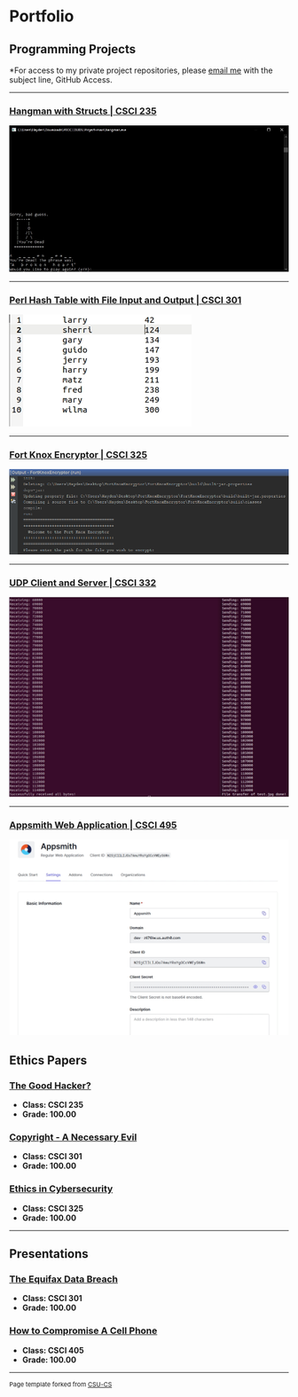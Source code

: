 Portfolio
=========

Programming Projects
--------------------

*For access to my private project repositories, please [email me](mailto:HMAckerman@csustudent.net?subject=GitHub%20Access) with the subject line, GitHub Access.

---
### [Hangman with Structs | CSCI 235](project1)

![Hangman Loss](images/cppfig6.jpg)

---
### [Perl Hash Table with File Input and Output | CSCI 301](project2)

![Sorted Output](images/sorted.jpg)

---
### [Fort Knox Encryptor | CSCI 325](project3)

![Fort Knox Encryptor](images/FKEFig1.png)

---
### [UDP Client and Server | CSCI 332](project4)

![UDP Client and UDP Server](images/udpfig4.jpg)

---
### [Appsmith Web Application | CSCI 495](project5)

![Appsmith](images/auth0fig5.jpg) 

Ethics Papers
-------------

### [The Good Hacker?](/pdf/csci235Ethics.pdf)

-   **Class: CSCI 235**  
-   **Grade: 100.00**

### [Copyright - A Necessary Evil](/pdf/csci301Ethics.pdf)

-   **Class: CSCI 301** 
-   **Grade: 100.00**

### [Ethics in Cybersecurity](/pdf/csci325Ethics.pdf)

-   **Class: CSCI 325** 
-   **Grade: 100.00**

---

Presentations
-------------

### [The Equifax Data Breach](/pdf/EquifaxDataBreach.pdf)

- **Class: CSCI 301** 
- **Grade: 100.00**


### [How to Compromise A Cell Phone](/pdf/HowtoCompromiseaCellPhone.pdf)

- **Class: CSCI 405** 
- **Grade: 100.00**

---

<p style="font-size:11px">Page template forked from <a href="https://github.com/csu-cs/csci-portfolio">CSU-CS</a></p>
<!-- Remove above link if you don't want to attributive -->
